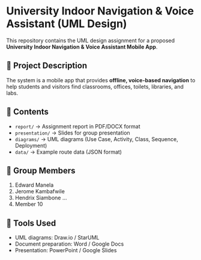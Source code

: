 # University Indoor Navigation & Voice Assistant (UML Design)

This repository contains the UML design assignment for a proposed **University Indoor Navigation & Voice Assistant Mobile App**.

## 📌 Project Description
The system is a mobile app that provides **offline, voice-based navigation** to help students and visitors find classrooms, offices, toilets, libraries, and labs.

## 📂 Contents
- `report/` → Assignment report in PDF/DOCX format  
- `presentation/` → Slides for group presentation  
- `diagrams/` → UML diagrams (Use Case, Activity, Class, Sequence, Deployment)  
- `data/` → Example route data (JSON format)

## 👥 Group Members
1. Edward Manela
2. Jerome Kambafwile
3. Hendrix Siambone
...
10. Member 10

## 🚀 Tools Used
- UML diagrams: Draw.io / StarUML  
- Document preparation: Word / Google Docs  
- Presentation: PowerPoint / Google Slides  
